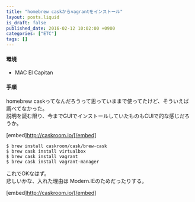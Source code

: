 ```yaml
---
title: "homebrew caskからvagrantをインストール"
layout: posts.liquid
is_draft: false
published_date: 2016-02-12 10:02:00 +0900
categories: ["ETC"]
tags: []
---
```


#### 環境
- MAC El Capitan
#### 手順
homebrew caskってなんだろうって思っていままで使ってたけど、そういえば調べてなかった。  
説明を読む限り、今までGUIでインストールしていたものもCUIで的な感じだろうか。

[embed]http://caskroom.io/[/embed]

    $ brew install caskroom/cask/brew-cask
    $ brew cask install virtualbox
    $ brew cask install vagrant
    $ brew cask install vagrant-manager

これでOKなはず。  
悲しいかな、入れた理由は Modern.IEのためだったりする。

[embed]http://caskroom.io/[/embed]


